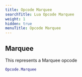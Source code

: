 ```yaml
---
title: Opcode Marquee
searchTitle: Lua Opcode Marquee
weight: 1
hidden: true
menuTitle: Opcode Marquee
---
```

## Marquee

This represents a Marquee opcode
```lua
Opcode.Marquee
```
